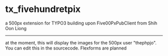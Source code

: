 tx_fivehundretpix
=================

a 500px extension for TYPO3 building upon Five00PxPubClient from Shih Oon Liong

----------

at the moment, this will display the images for the 500px user "thephpjo". You can edit this in the sourcecode.
Flexforms are planned
